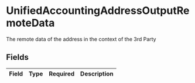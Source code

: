# UnifiedAccountingAddressOutputRemoteData

The remote data of the address in the context of the 3rd Party


## Fields

| Field       | Type        | Required    | Description |
| ----------- | ----------- | ----------- | ----------- |